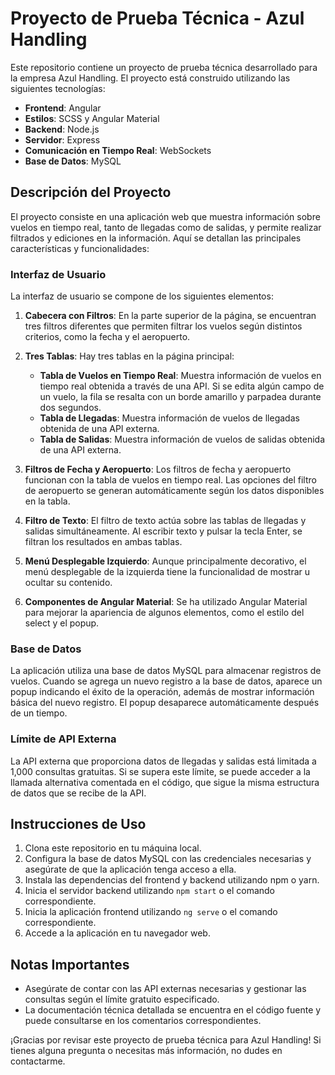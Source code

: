 # Proyecto de Prueba Técnica - Azul Handling

Este repositorio contiene un proyecto de prueba técnica desarrollado para la empresa Azul Handling. El proyecto está construido utilizando las siguientes tecnologías:

- **Frontend**: Angular
- **Estilos**: SCSS y Angular Material
- **Backend**: Node.js
- **Servidor**: Express
- **Comunicación en Tiempo Real**: WebSockets
- **Base de Datos**: MySQL

## Descripción del Proyecto

El proyecto consiste en una aplicación web que muestra información sobre vuelos en tiempo real, tanto de llegadas como de salidas, y permite realizar filtrados y ediciones en la información. Aquí se detallan las principales características y funcionalidades:

### Interfaz de Usuario

La interfaz de usuario se compone de los siguientes elementos:

1. **Cabecera con Filtros**: En la parte superior de la página, se encuentran tres filtros diferentes que permiten filtrar los vuelos según distintos criterios, como la fecha y el aeropuerto.

2. **Tres Tablas**: Hay tres tablas en la página principal:
   - **Tabla de Vuelos en Tiempo Real**: Muestra información de vuelos en tiempo real obtenida a través de una API. Si se edita algún campo de un vuelo, la fila se resalta con un borde amarillo y parpadea durante dos segundos.
   - **Tabla de Llegadas**: Muestra información de vuelos de llegadas obtenida de una API externa.
   - **Tabla de Salidas**: Muestra información de vuelos de salidas obtenida de una API externa.

3. **Filtros de Fecha y Aeropuerto**: Los filtros de fecha y aeropuerto funcionan con la tabla de vuelos en tiempo real. Las opciones del filtro de aeropuerto se generan automáticamente según los datos disponibles en la tabla.

4. **Filtro de Texto**: El filtro de texto actúa sobre las tablas de llegadas y salidas simultáneamente. Al escribir texto y pulsar la tecla Enter, se filtran los resultados en ambas tablas.

5. **Menú Desplegable Izquierdo**: Aunque principalmente decorativo, el menú desplegable de la izquierda tiene la funcionalidad de mostrar u ocultar su contenido.

6. **Componentes de Angular Material**: Se ha utilizado Angular Material para mejorar la apariencia de algunos elementos, como el estilo del select y el popup.

### Base de Datos

La aplicación utiliza una base de datos MySQL para almacenar registros de vuelos. Cuando se agrega un nuevo registro a la base de datos, aparece un popup indicando el éxito de la operación, además de mostrar información básica del nuevo registro. El popup desaparece automáticamente después de un tiempo.

### Límite de API Externa

La API externa que proporciona datos de llegadas y salidas está limitada a 1,000 consultas gratuitas. Si se supera este límite, se puede acceder a la llamada alternativa comentada en el código, que sigue la misma estructura de datos que se recibe de la API.

## Instrucciones de Uso

1. Clona este repositorio en tu máquina local.
2. Configura la base de datos MySQL con las credenciales necesarias y asegúrate de que la aplicación tenga acceso a ella.
3. Instala las dependencias del frontend y backend utilizando npm o yarn.
4. Inicia el servidor backend utilizando `npm start` o el comando correspondiente.
5. Inicia la aplicación frontend utilizando `ng serve` o el comando correspondiente.
6. Accede a la aplicación en tu navegador web.

## Notas Importantes

- Asegúrate de contar con las API externas necesarias y gestionar las consultas según el límite gratuito especificado.
- La documentación técnica detallada se encuentra en el código fuente y puede consultarse en los comentarios correspondientes.

¡Gracias por revisar este proyecto de prueba técnica para Azul Handling! Si tienes alguna pregunta o necesitas más información, no dudes en contactarme.

